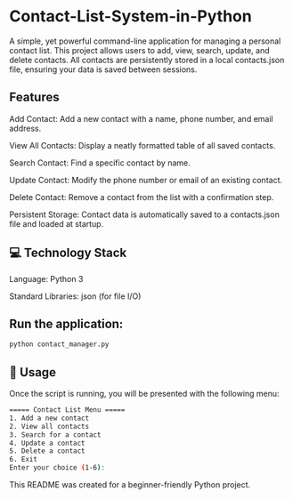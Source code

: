 # Contact-List-System-in-Python
A simple, yet powerful command-line application for managing a personal contact list. This project allows users to add, view, search, update, and delete contacts. All contacts are persistently stored in a local contacts.json file, ensuring your data is saved between sessions.

## Features
Add Contact: Add a new contact with a name, phone number, and email address.

View All Contacts: Display a neatly formatted table of all saved contacts.

Search Contact: Find a specific contact by name.

Update Contact: Modify the phone number or email of an existing contact.

Delete Contact: Remove a contact from the list with a confirmation step.

Persistent Storage: Contact data is automatically saved to a contacts.json file and loaded at startup.

## 💻 Technology Stack
Language: Python 3

Standard Libraries: json (for file I/O)

## Run the application:
```sh
python contact_manager.py
```

## 🔧 Usage

Once the script is running, you will be presented with the following menu:

```sh
===== Contact List Menu =====
1. Add a new contact
2. View all contacts
3. Search for a contact
4. Update a contact
5. Delete a contact
6. Exit
Enter your choice (1-6):
```

This README was created for a beginner-friendly Python project. 

